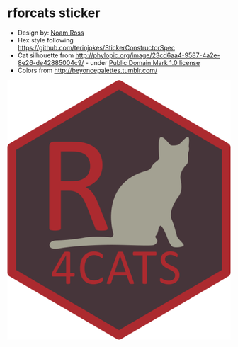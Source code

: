 rforcats sticker
===============

* Design by: [Noam Ross](https://github.com/noamross)
* Hex style following https://github.com/terinjokes/StickerConstructorSpec
* Cat silhouette from http://phylopic.org/image/23cd6aa4-9587-4a2e-8e26-de42885004c9/  - under [Public Domain Mark 1.0 license](http://creativecommons.org/publicdomain/mark/1.0/) 
* Colors from http://beyoncepalettes.tumblr.com/

![img](rforcats.png)

